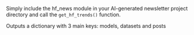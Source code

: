 Simply include the hf_news module in your AI-generated newsletter project directory and call the `get_hf_trends()` function.

Outputs a dictionary with 3 main keys: models, datasets and posts
